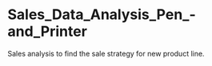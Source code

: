# Sales_Data_Analysis_Pen_-and_Printer
Sales analysis to find the sale strategy for new product line.
